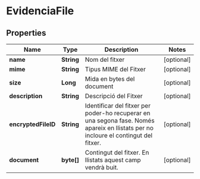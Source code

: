# EvidenciaFile

## Properties
Name | Type | Description | Notes
------------ | ------------- | ------------- | -------------
**name** | **String** | Nom del fitxer |  [optional]
**mime** | **String** | Tipus MIME del Fitxer |  [optional]
**size** | **Long** | Mida en bytes del document |  [optional]
**description** | **String** | Descripció del Fitxer |  [optional]
**encryptedFileID** | **String** | Identificar del fitxer per poder-ho recuperar en una segona fase. Només apareix en llistats per no incloure el contingut del fitxer. |  [optional]
**document** | **byte[]** | Contingut del fitxer. En llistats aquest camp vendrà buit. |  [optional]
